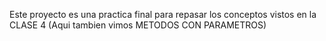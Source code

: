 Este proyecto es una practica final para repasar los conceptos vistos en la CLASE 4 (Aqui tambien vimos METODOS CON PARAMETROS)
